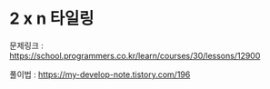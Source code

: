 # 2 x n 타일링

문제링크 : https://school.programmers.co.kr/learn/courses/30/lessons/12900

풀이법 : https://my-develop-note.tistory.com/196





